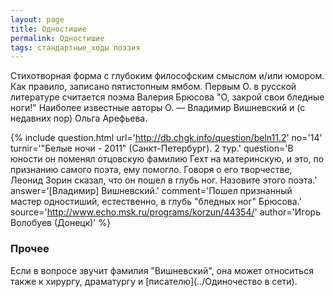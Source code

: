 ```yaml
---
layout: page
title: Одностишие
permalink: Одностишие
tags: стандартные_ходы поэзия
---
```

Стихотворная форма с глубоким философским смыслом и/или юмором. Как правило, записано пятистопным ямбом. Первым О. в русской литературе считается поэма Валерия Брюсова "О, закрой свои бледные ноги!" Наиболее известные авторы О. — Владимир Вишневский и (с недавних пор) Ольга Арефьева.

{% include question.html
url='http://db.chgk.info/question/beln11.2'
no='14'
turnir='"Белые ночи - 2011" (Санкт-Петербург). 2 тур.'
question='В юности он поменял отцовскую фамилию Гехт на материнскую, и это, по признанию самого поэта, ему помогло. Говоря о его творчестве, Леонид Зорин сказал, что он пошел в глубь ног. Назовите этого поэта.'
answer='[Владимир] Вишневский.'
comment='Пошел признанный мастер одностиший, естественно, в глубь "бледных ног" Брюсова.'
source='http://www.echo.msk.ru/programs/korzun/44354/'
author='Игорь Волобуев (Донецк)'
 %}

### Прочее 
Если в вопросе звучит фамилия "Вишневский", она может относиться также к хирургу, драматургу и [писателю](../Одиночество в сети).

 